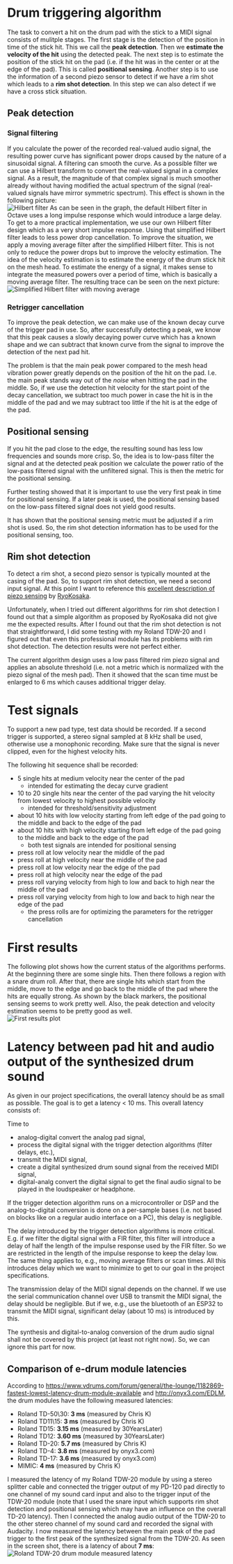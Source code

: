 # Drum triggering algorithm

The task to convert a hit on the drum pad with the stick to a MIDI signal consists of mulitple stages.
The first stage is the detection of the position in time of the stick hit. This we call the
__peak detection__. Then we __estimate the velocity of the hit__ using the detected peak. The next
step is to estimate the position of the stick hit on the pad (i.e. if the hit was in the center or
at the edge of the pad). This is called __positional sensing__. Another step is to use the information
of a second piezo sensor to detect if we have a rim shot which leads to a __rim shot detection__. In
this step we can also detect if we have a cross stick situation.

## Peak detection

### Signal filtering

If you calculate the power of the recorded real-valued audio signal, the resulting power curve has
significant power drops caused by the nature of a sinusoidal signal. A filtering can smooth the
curve. As a possible filter we can use a Hilbert transform to convert the real-valued signal in a
complex signal. As a result, the magnitude of that complex signal is much smoother already without
having modified the actual spectrum of the signal (real-valued signals have mirror symmetric spectrum).
This effect is shown in the following picture:
<br/>![Hilbert filter](images/hilbert.jpg)
As can be seen in the graph, the default Hilbert filter in Octave uses a long impulse response which
would introduce a large delay. To get to a more practical implementation, we use our own Hilbert filter
design which as a very short impulse response. Using that simplified Hilbert filter leads to less
power drop cancellation. To improve the situation, we apply a moving average filter after the simplified
Hilbert filter. This is not only to reduce the power drops but to improve the velocity estimation. The
idea of the velocity estimation is to estimate the energy of the drum stick hit on the mesh head. To
estimate the energy of a signal, it makes sense to integrate the measured powers over a period of time,
which is basically a moving average filter. The resulting trace can be seen on the next picture:
<br/>![Simplified Hilbert filter with moving average](images/simplehilbertwithmovav.jpg)

### Retrigger cancellation

To improve the peak detection, we can make use of the known decay curve of the trigger pad in use.
So, after successfully detecting a peak, we know that this peak causes a slowly decaying power
curve which has a known shape and we can subtract that known curve from the signal to improve the
detection of the next pad hit.

The problem is that the main peak power compared to the mesh head vibration power greatly depends
on the position of the hit on the pad. I.e. the main peak stands way out of the _noise_ when hitting
the pad in the middle. So, if we use the detection hit velocity for the start point of the decay
cancellation, we subtract too much power in case the hit is in the middle of the pad and we may
subtract too little if the hit is at the edge of the pad.


## Positional sensing

If you hit the pad close to the edge, the resulting sound has less low frequencies
and sounds more crisp. So, the idea is to low-pass filter the signal and at the detected peak position we
calculate the power ratio of the low-pass filtered signal with the unfiltered signal. This is then
the metric for the positional sensing.

Further testing showed that it is important to use the very first peak in time for positional sensing. If
a later peak is used, the positional sensing based on the low-pass filtered signal does not yield
good results.

It has shown that the positional sensing metric must be adjusted if a rim shot is used. So, the
rim shot detection information has to be used for the positional sensing, too.


## Rim shot detection

To detect a rim shot, a second piezo sensor is typically mounted at the casing of the pad. So, to
support rim shot detection, we need a second input signal. At this point I want to reference this
[excellent description of piezo sensing](https://github.com/RyoKosaka/HelloDrum-arduino-Library/blob/master/docs/sensing.md)
by [RyoKosaka](https://github.com/RyoKosaka).

Unfortunately, when I tried out different algorithms for rim shot detection I found out that a simple
algorithm as proposed by RyoKosaka did not give me the expected
results. After I found out that the rim shot detection is not that straightforward, I did some testing
with my Roland TDW-20 and I figured out that even this professional module has its problems with
rim shot detection. The detection results were not perfect either.

The current algorithm design uses a low pass filtered rim piezo signal and applies an absolute
threshold (i.e. not a metric which is normalized with the piezo signal of the mesh pad). Then it
showed that the scan time must be enlarged to 6 ms which causes additional trigger delay.


# Test signals

To support a new pad type, test data should be recorded. If a second trigger is supported, a
stereo signal sampled at 8 kHz shall be used, otherwise use a monophonic recording. Make sure
that the signal is never clipped, even for the highest velocity hits.

The following hit sequence shall be recorded:

- 5 single hits at medium velocity near the center of the pad
  - intended for estimating the decay curve gradient
- 10 to 20 single hits near the center of the pad varying the hit velocity from lowest velocity
  to highest possible velocity
  - intended for threshold/sensitivity adjustment
- about 10 hits with low velocity starting from left edge of the pad going to the middle and
  back to the edge of the pad
- about 10 hits with high velocity starting from left edge of the pad going to the middle and
  back to the edge of the pad
  - both test signals are intended for positional sensing
- press roll at low velocity near the middle of the pad
- press roll at high velocity near the middle of the pad
- press roll at low velocity near the edge of the pad
- press roll at high velocity near the edge of the pad
- press roll varying velocity from high to low and back to high near the middle of the pad
- press roll varying velocity from high to low and back to high near the edge of the pad
  - the press rolls are for optimizing the parameters for the retrigger cancellation


# First results

The following plot shows how the current status of the algorithms performs. At the beginning there are
some single hits. Then there follows a region with a snare drum roll. After that, there are single hits
which start from the middle, move to the edge and go back to the middle of the pad where the hits are
equally strong. As shown by the black markers, the positional sensing seems to work pretty well. Also,
the peak detection and velocity estimation seems to be pretty good as well.
<br/>![First results plot](images/first_results.jpg)


# Latency between pad hit and audio output of the synthesized drum sound

As given in our project specifications, the overall latency should be as small as possible.
The goal is to get a latency < 10 ms. This overall latency consists of:

Time to

- analog-digital convert the analog pad signal,
- process the digital signal with the trigger detection algorithms (filter delays, etc.),
- transmit the MIDI signal,
- create a digital synthesized drum sound signal from the received MIDI signal,
- digital-analg convert the digital signal to get the final audio signal to be played in the loudspeaker or headphone.

If the trigger detection algorithm runs on a microcontroller or DSP and the analog-to-digital conversion
is done on a per-sample bases (i.e. not based on blocks like on a regular audio interface on a PC), this
delay is negligible.

The delay introduced by the trigger detection algorithms is more critical. E.g. if we filter the digital
signal with a FIR filter, this filter will introduce a delay of half the length of the impulse response
used by the FIR filter. So we are restricted in the length of the impulse response to keep the delay low.
The same thing applies to, e.g., moving average filters or scan times. All this introduces delay which we
want to minimize to get to our goal in the project specifications.

The transmission delay of the MIDI signal depends on the channel. If we use the serial communication channel
over USB to transmit the MIDI signal, the delay should be negligible. But if we, e.g., use the bluetooth
of an ESP32 to transmit the MIDI signal, significant delay (about 10 ms) is introduced by this.

The synthesis and digital-to-analog conversion of the drum audio signal shall not be covered by this
project (at least not right now). So, we can ignore this part for now.


## Comparison of e-drum module latencies

According to https://www.vdrums.com/forum/general/the-lounge/1182869-fastest-lowest-latency-drum-module-available and http://onyx3.com/EDLM, the drum modules have the following measured latencies:

- Roland TD-50\30: **3 ms**    (measured by Chris K)
- Roland TD11\15:  **3 ms**    (measured by Chris K)
- Roland TD15:     **3.15 ms** (measured by 30YearsLater)
- Roland TD12:     **3.60 ms** (measured by 30YearsLater)
- Roland TD-20:    **5.7 ms**  (measured by Chris K)
- Roland TD-4:     **3.8 ms**  (measured by onyx3.com)
- Roland TD-17:    **3.6 ms**  (measured by onyx3.com)
- MIMIC:           **4 ms**    (measured by Chris K)

I measured the latency of my Roland TDW-20 module by using a stereo splitter cable and connected the
trigger output of my PD-120 pad directly to one channel of my sound card input and also to the trigger
input of the TDW-20 module (note that I used the snare input which supports rim shot detection and
positional sensing which may have an influence on the overall TD-20 latency).
Then I connected the analog audio output of the TDW-20 to the other stereo channel of
my sound card and recorded the signal with Audacity. I now measured the latency between the main
peak of the pad trigger to the first peak of the synthesized signal from the TDW-20. As seen in the
screen shot, there is a latency of about **7 ms**:
<br/>![Roland TDW-20 drum module measured latency](images/roland_td20_latency.jpg)


